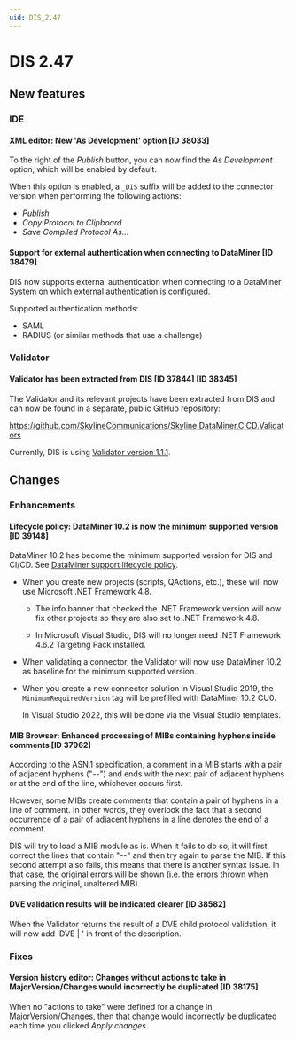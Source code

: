 ```yaml
---
uid: DIS_2.47
---
```


# DIS 2.47

## New features

### IDE

#### XML editor: New 'As Development' option [ID 38033]

To the right of the *Publish* button, you can now find the *As Development* option, which will be enabled by default.

When this option is enabled, a `_DIS` suffix will be added to the connector version when performing the following actions:

- *Publish*
- *Copy Protocol to Clipboard*
- *Save Compiled Protocol As...*

#### Support for external authentication when connecting to DataMiner [ID 38479]

DIS now supports external authentication when connecting to a DataMiner System on which external authentication is configured.

Supported authentication methods:

- SAML
- RADIUS (or similar methods that use a challenge)

### Validator

#### Validator has been extracted from DIS [ID 37844] [ID 38345]

The Validator and its relevant projects have been extracted from DIS and can now be found in a separate, public GitHub repository:

<https://github.com/SkylineCommunications/Skyline.DataMiner.CICD.Validators>

Currently, DIS is using [Validator version 1.1.1](https://github.com/SkylineCommunications/Skyline.DataMiner.CICD.Validators/releases/tag/1.1.1).

## Changes

### Enhancements

#### Lifecycle policy: DataMiner 10.2 is now the minimum supported version [ID 39148]

DataMiner 10.2 has become the minimum supported version for DIS and CI/CD. See [DataMiner support lifecycle policy](xref:Software_support_life_cycles#dataminer-support-lifecycle-policy).

- When you create new projects (scripts, QActions, etc.), these will now use Microsoft .NET Framework 4.8.

  - The info banner that checked the .NET Framework version will now fix other projects so they are also set to .NET Framework 4.8.
  
  - In Microsoft Visual Studio, DIS will no longer need .NET Framework 4.6.2 Targeting Pack installed.

- When validating a connector, the Validator will now use DataMiner 10.2 as baseline for the minimum supported version.

- When you create a new connector solution in Visual Studio 2019, the `MinimumRequiredVersion` tag will be prefilled with DataMiner 10.2 CU0.

  In Visual Studio 2022, this will be done via the Visual Studio templates.

#### MIB Browser: Enhanced processing of MIBs containing hyphens inside comments [ID 37962]

According to the ASN.1 specification, a comment in a MIB starts with a pair of adjacent hyphens ("--") and ends with the next pair of adjacent hyphens or at the end of the line, whichever occurs first.

However, some MIBs create comments that contain a pair of hyphens in a line of comment. In other words, they overlook the fact that a second occurrence of a pair of adjacent hyphens in a line denotes the end of a comment.

DIS will try to load a MIB module as is. When it fails to do so, it will first correct the lines that contain "--" and then try again to parse the MIB. If this second attempt also fails, this means that there is another syntax issue. In that case, the original errors will be shown (i.e. the errors thrown when parsing the original, unaltered MIB).

#### DVE validation results will be indicated clearer [ID 38582]

​When the Validator returns the result of a DVE child protocol validation, it will now add 'DVE | ' in front of the description.

### Fixes

#### Version history editor: Changes without actions to take in MajorVersion/Changes would incorrectly be duplicated [ID 38175]

When no "actions to take" were defined for a change in MajorVersion/Changes, then that change would incorrectly be duplicated each time you clicked *Apply changes*.
